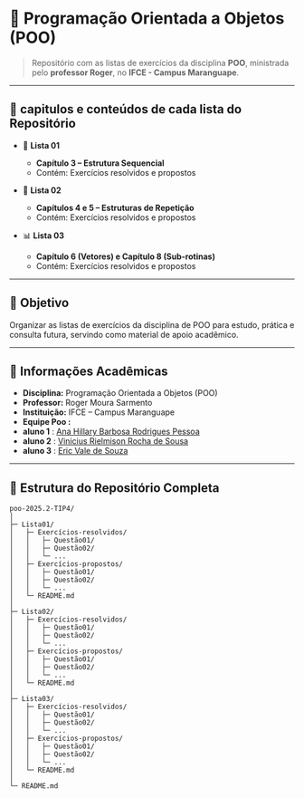 # 📘 Programação Orientada a Objetos (POO)

> Repositório com as listas de exercícios da disciplina **POO**, ministrada pelo **professor Roger**, no **IFCE - Campus Maranguape**.  

---


## 📂 capitulos e conteúdos de cada lista do Repositório

- 📝 **Lista 01**  
  - **Capítulo 3 – Estrutura Sequencial**  
  - Contém: Exercícios resolvidos e propostos  

- 🔁 **Lista 02**  
  - **Capítulos 4 e 5 – Estruturas de Repetição**  
  - Contém: Exercícios resolvidos e propostos  

- 📊 **Lista 03**  
  - **Capítulo 6 (Vetores) e Capítulo 8 (Sub-rotinas)**  
  - Contém: Exercícios resolvidos e propostos  

---

## 🎯 Objetivo

Organizar as listas de exercícios da disciplina de POO para estudo, prática e consulta futura, servindo como material de apoio acadêmico.  

---

## 🏫 Informações Acadêmicas

- **Disciplina:** Programação Orientada a Objetos (POO)  
- **Professor:** Roger Moura Sarmento
- **Instituição:** IFCE – Campus Maranguape 
- **Equipe Poo :**
- **aluno 1** : [Ana Hillary Barbosa Rodrigues Pessoa](https://github.com/anaHillaryx)
-  **aluno 2** : [Vinicius Rielmison Rocha de Sousa](https://github.com/7777755134) 
-  **aluno 3** : [Eric Vale de Souza](https://github.com/mdleric)

---

## 📂 Estrutura do Repositório Completa

```text
poo-2025.2-TIP4/
│
├─ Lista01/
│   ├─ Exercícios-resolvidos/
│   │   ├─ Questão01/
│   │   ├─ Questão02/
│   │   └─ ...
│   ├─ Exercícios-propostos/
│   │   ├─ Questão01/
│   │   ├─ Questão02/
│   │   └─ ...
│   └─ README.md
│
├─ Lista02/
│   ├─ Exercícios-resolvidos/
│   │   ├─ Questão01/
│   │   ├─ Questão02/
│   │   └─ ...
│   ├─ Exercícios-propostos/
│   │   ├─ Questão01/
│   │   ├─ Questão02/
│   │   └─ ...
│   └─ README.md
│
├─ Lista03/
│   ├─ Exercícios-resolvidos/
│   │   ├─ Questão01/
│   │   ├─ Questão02/
│   │   └─ ...
│   ├─ Exercícios-propostos/
│   │   ├─ Questão01/
│   │   ├─ Questão02/
│   │   └─ ...
│   └─ README.md
│
└─ README.md
